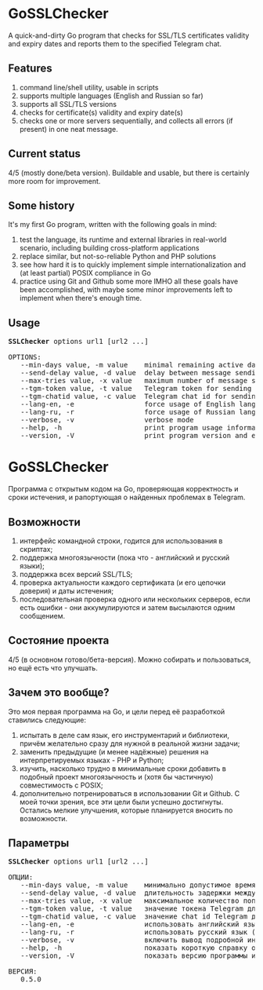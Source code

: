 # GoSSLChecker
A quick-and-dirty Go program that checks for SSL/TLS certificates validity and expiry dates and reports them to the specified Telegram chat.

## Features
1) command line/shell utility, usable in scripts
2) supports multiple languages (English and Russian so far)
3) supports all SSL/TLS versions
4) checks for certificate(s) validity and expiry date(s)
5) checks one or more servers sequentially, and collects all errors (if present) in one neat message.

## Current status
4/5 (mostly done/beta version). Buildable and usable, but there is certainly more room for improvement.

## Some history
It's my first Go program, written with the following goals in mind:
1) test the language, its runtime and external libraries in real-world scenario, including building cross-platform applications
2) replace similar, but not-so-reliable Python and PHP solutions
3) see how hard it is to quickly implement simple internationalization and (at least partial) POSIX compliance in Go
4) practice using Git and Github some more
IMHO all these goals have been accomplished, with maybe some minor improvements left to implement when there's enough time.

## Usage
<pre>
<b>SSLChecker</b> options url1 [url2 ...]

OPTIONS:                                                                                                             
   --min-days value, -m value    minimal remaining active days for a certificate (default: 5)
   --send-delay value, -d value  delay between message sending attempts (in seconds) (default: 3)
   --max-tries value, -x value   maximum number of message sending attempts (default: 5)
   --tgm-token value, -t value   Telegram token for sending messsages
   --tgm-chatid value, -c value  Telegram chat id for sending messsages
   --lang-en, -e                 force usage of English language, instead of cheking the OS defaults
   --lang-ru, -r                 force usage of Russian language, instead of cheking the OS defaults
   --verbose, -v                 verbose mode
   --help, -h                    print program usage information and exit
   --version, -V                 print program version and exit
</pre>
  
# GoSSLChecker
Программа с открытым кодом на Go, проверяющая корректность и сроки истечения, и рапортующая о найденных проблемах в Telegram.

## Возможности
1) интерфейс командной строки, годится для использования в скриптах;
2) поддержка многоязычности (пока что - английский и русский языки);
3) поддержка всех версий SSL/TLS;
4) проверка актуальности каждого сертификата (и его цепочки доверия) и даты истечения;
5) последовательная проверка одного или нескольких серверов, если есть ошибки - они аккумулируются и затем высылаются одним сообщением.

## Состояние проекта
4/5 (в основном готово/бета-версия). Можно собирать и пользоваться, но ещё есть что улучшать.

## Зачем это вообще?
Это моя первая программа на Go, и цели перед её разработкой ставились следующие:
1) испытать в деле сам язык, его инструментарий и библиотеки, причём желательно сразу для нужной в реальной жизни задачи;
2) заменить предыдущие (и менее надёжные) решения на интерпретируемых языках - PHP и Python;
3) изучить, насколько трудно в минимальные сроки добавить в подобный проект многоязычность и (хотя бы частичную) совместимость с POSIX;
4) дополнительно потренироваться в использовании Git и Github.
С моей точки зрения, все эти цели были успешно достигнуты. Остались мелкие улучшения, которые планируется вносить по возможности.

## Параметры
<pre>
<b>SSLChecker</b> options url1 [url2 ...]

ОПЦИИ:
   --min-days value, -m value    минимально допустимое время истечения сертификата (в днях) (default: 5)
   --send-delay value, -d value  длительность задержки между попытками отправки сообщений в Telegram (в секундах) (default: 3)
   --max-tries value, -x value   максимальное количество попыток отправки сообщений в Telegram (default: 5)
   --tgm-token value, -t value   значение токена Telegram для отправки сообщений
   --tgm-chatid value, -c value  значение chat id Telegram для отправки сообщений
   --lang-en, -e                 использовать английский язык (вместо попытки автоопределения языка ОС)
   --lang-ru, -r                 использовать русский язык (вместо попытки автоопределения языка ОС)
   --verbose, -v                 включить вывод подробной информации
   --help, -h                    показать короткую справку об использовании программы и выйти
   --version, -V                 показать версию программы и выйти

ВЕРСИЯ:
   0.5.0
</pre>
